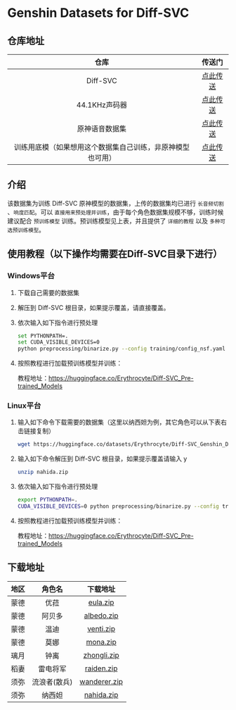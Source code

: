 # Genshin Datasets for Diff-SVC

## 仓库地址

|                            仓库                            |                            传送门                            |
| :--------------------------------------------------------: | :----------------------------------------------------------: |
|                          Diff-SVC                          |      [点此传送](https://github.com/prophesier/diff-svc)      |
|                       44.1KHz声码器                        |        [点此传送](https://openvpi.github.io/vocoders)        |
|                       原神语音数据集                       |      [点此传送](https://github.com/w4123/GenshinVoice)       |
| 训练用底模（如果想用这个数据集自己训练，非原神模型也可用） | [点此传送](https://huggingface.co/Erythrocyte/Diff-SVC_Pre-trained_Models) |

## 介绍

该数据集为训练 Diff-SVC 原神模型的数据集，上传的数据集均已进行 `长音频切割` 、`响度匹配`。可以 `直接用来预处理并训练`，由于每个角色数据集规模不够，训练时候建议配合 `预训练模型` 训练。预训练模型见上表，并且提供了 `详细的教程` 以及 `多种可选预训练模型`。

## 使用教程（以下操作均需要在Diff-SVC目录下进行）

### Windows平台

1. 下载自己需要的数据集

2. 解压到 Diff-SVC 根目录，如果提示覆盖，请直接覆盖。

4. 依次输入如下指令进行预处理

   ```bash
   set PYTHONPATH=.
   set CUDA_VISIBLE_DEVICES=0 
   python preprocessing/binarize.py --config training/config_nsf.yaml
   ```

5. 按照教程进行加载预训练模型并训练：

   教程地址：https://huggingface.co/Erythrocyte/Diff-SVC_Pre-trained_Models

### Linux平台

1. 输入如下命令下载需要的数据集（这里以纳西妲为例，其它角色可以从下表右击链接复制）

   ```bash
   wget https://huggingface.co/datasets/Erythrocyte/Diff-SVC_Genshin_Datasets/resolve/main/Sumeru/nahida.zip
   ```

2. 输入如下命令解压到 Diff-SVC 根目录，如果提示覆盖请输入 y

   ```bash
   unzip nahida.zip
   ```

4. 依次输入如下指令进行预处理

   ```bash
   export PYTHONPATH=.
   CUDA_VISIBLE_DEVICES=0 python preprocessing/binarize.py --config training/config_nsf.yaml
   ```

5. 按照教程进行加载预训练模型并训练：

   教程地址：https://huggingface.co/Erythrocyte/Diff-SVC_Pre-trained_Models

## 下载地址

| 地区 |    角色名    |                           下载地址                           |
| :--: | :----------: | :----------------------------------------------------------: |
| 蒙德 |     优菈     | [eula.zip](https://huggingface.co/datasets/Erythrocyte/Diff-SVC_Genshin_Datasets/resolve/main/Mondstadt/eula.zip) |
| 蒙德 |    阿贝多    | [albedo.zip](https://huggingface.co/datasets/Erythrocyte/Diff-SVC_Genshin_Datasets/resolve/main/Mondstadt/albedo.zip) |
| 蒙德 |     温迪     | [venti.zip](https://huggingface.co/datasets/Erythrocyte/Diff-SVC_Genshin_Datasets/resolve/main/Mondstadt/venti.zip) |
| 蒙德 |     莫娜     | [mona.zip](https://huggingface.co/datasets/Erythrocyte/Diff-SVC_Genshin_Datasets/resolve/main/Mondstadt/mona.zip) |
| 璃月 |     钟离     | [zhongli.zip](https://huggingface.co/datasets/Erythrocyte/Diff-SVC_Genshin_Datasets/resolve/main/Liyue/zhongli.zip) |
| 稻妻 |   雷电将军   | [raiden.zip](https://huggingface.co/datasets/Erythrocyte/Diff-SVC_Genshin_Datasets/resolve/main/Inazuma/raiden.zip) |
| 须弥 | 流浪者(散兵) | [wanderer.zip](https://huggingface.co/datasets/Erythrocyte/Diff-SVC_Genshin_Datasets/resolve/main/Sumeru/wanderer.zip) |
| 须弥 |    纳西妲    | [nahida.zip](https://huggingface.co/datasets/Erythrocyte/Diff-SVC_Genshin_Datasets/resolve/main/Sumeru/nahida.zip) |
